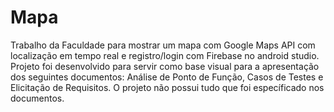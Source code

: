 # Mapa
Trabalho da Faculdade para mostrar um mapa com Google Maps API com localização em tempo real e registro/login com Firebase no android studio.
Projeto foi desenvolvido para servir como base visual para a apresentação dos seguintes documentos: Análise de Ponto de Função, Casos de Testes e Elicitação de Requisitos.
O projeto não possui tudo que foi específicado nos documentos.
